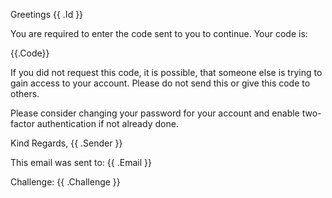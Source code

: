 Greetings {{ .Id }}

You are required to enter the code sent to you to continue. Your code is:

{{.Code}}

If you did not request this code, it is possible, that someone else is trying to gain access to your account. Please do not send this or give this code to others.

Please consider changing your password for your account and enable two-factor authentication if not already done.

Kind Regards,
{{ .Sender }}

This email was sent to: {{ .Email }}

Challenge: {{ .Challenge }}
